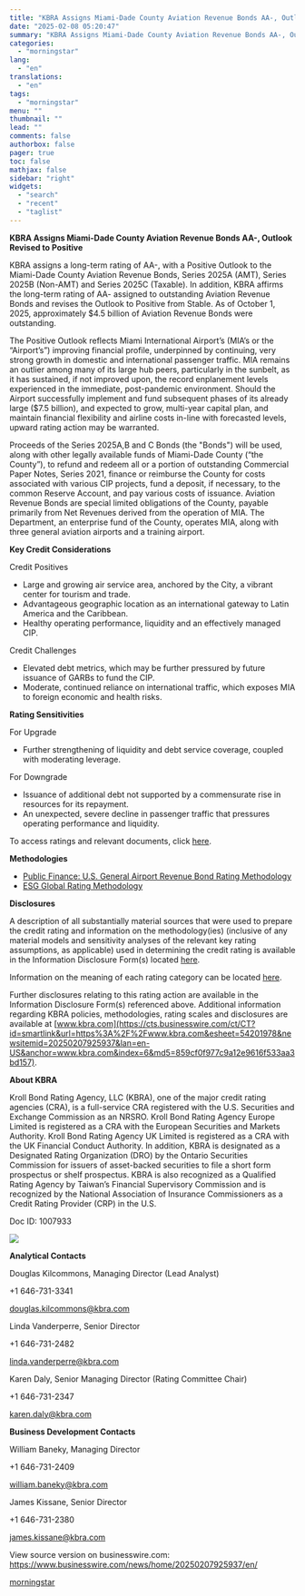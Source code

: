 ```yaml
---
title: "KBRA Assigns Miami-Dade County Aviation Revenue Bonds AA-, Outlook Revised to Positive"
date: "2025-02-08 05:20:47"
summary: "KBRA Assigns Miami-Dade County Aviation Revenue Bonds AA-, Outlook Revised to Positive KBRA assigns a long-term rating of AA-, with a Positive Outlook to the Miami-Dade County Aviation Revenue Bonds, Series 2025A (AMT), Series 2025B (Non-AMT) and Series 2025C (Taxable). In addition, KBRA affirms the long-term rating of AA- assigned..."
categories:
  - "morningstar"
lang:
  - "en"
translations:
  - "en"
tags:
  - "morningstar"
menu: ""
thumbnail: ""
lead: ""
comments: false
authorbox: false
pager: true
toc: false
mathjax: false
sidebar: "right"
widgets:
  - "search"
  - "recent"
  - "taglist"
---
```


**KBRA Assigns Miami-Dade County Aviation Revenue Bonds AA-, Outlook Revised to Positive**

KBRA assigns a long-term rating of AA-, with a Positive Outlook to the Miami-Dade County Aviation Revenue Bonds, Series 2025A (AMT), Series 2025B (Non-AMT) and Series 2025C (Taxable). In addition, KBRA affirms the long-term rating of AA- assigned to outstanding Aviation Revenue Bonds and revises the Outlook to Positive from Stable. As of October 1, 2025, approximately $4.5 billion of Aviation Revenue Bonds were outstanding.

The Positive Outlook reflects Miami International Airport’s (MIA’s or the “Airport’s”) improving financial profile, underpinned by continuing, very strong growth in domestic and international passenger traffic. MIA remains an outlier among many of its large hub peers, particularly in the sunbelt, as it has sustained, if not improved upon, the record enplanement levels experienced in the immediate, post-pandemic environment. Should the Airport successfully implement and fund subsequent phases of its already large ($7.5 billion), and expected to grow, multi-year capital plan, and maintain financial flexibility and airline costs in-line with forecasted levels, upward rating action may be warranted.

Proceeds of the Series 2025A,B and C Bonds (the "Bonds") will be used, along with other legally available funds of Miami-Dade County (“the County”), to refund and redeem all or a portion of outstanding Commercial Paper Notes, Series 2021, finance or reimburse the County for costs associated with various CIP projects, fund a deposit, if necessary, to the common Reserve Account, and pay various costs of issuance. Aviation Revenue Bonds are special limited obligations of the County, payable primarily from Net Revenues derived from the operation of MIA. The Department, an enterprise fund of the County, operates MIA, along with three general aviation airports and a training airport.

**Key Credit Considerations**

Credit Positives

* Large and growing air service area, anchored by the City, a vibrant center for tourism and trade.
* Advantageous geographic location as an international gateway to Latin America and the Caribbean.
* Healthy operating performance, liquidity and an effectively managed CIP.

Credit Challenges

* Elevated debt metrics, which may be further pressured by future issuance of GARBs to fund the CIP.
* Moderate, continued reliance on international traffic, which exposes MIA to foreign economic and health risks.

**Rating Sensitivities**

For Upgrade

* Further strengthening of liquidity and debt service coverage, coupled with moderating leverage.

For Downgrade

* Issuance of additional debt not supported by a commensurate rise in resources for its repayment.
* An unexpected, severe decline in passenger traffic that pressures operating performance and liquidity.

To access ratings and relevant documents, click [here](https://cts.businesswire.com/ct/CT?id=smartlink&url=https%3A%2F%2Fwww.kbra.com%2Fissuers%2F50255%2Fissuer-ratings&esheet=54201978&newsitemid=20250207925937&lan=en-US&anchor=here&index=1&md5=4b9bbd193e9fb8a1f524b29feace40b7).

**Methodologies**

* [Public Finance: U.S. General Airport Revenue Bond Rating Methodology](https://cts.businesswire.com/ct/CT?id=smartlink&url=https%3A%2F%2Fwww.kbra.com%2Fpublications%2FRDbQPQRC&esheet=54201978&newsitemid=20250207925937&lan=en-US&anchor=Public+Finance%3A+U.S.+General+Airport+Revenue+Bond+Rating+Methodology&index=2&md5=b5930fc72d53897641774b54dc94316a)
* [ESG Global Rating Methodology](https://cts.businesswire.com/ct/CT?id=smartlink&url=https%3A%2F%2Fwww.kbra.com%2Fpublications%2FmZnHHtcQ&esheet=54201978&newsitemid=20250207925937&lan=en-US&anchor=ESG+Global+Rating+Methodology&index=3&md5=e531302c7ef0eb27314f6420b82c877d)

**Disclosures**

A description of all substantially material sources that were used to prepare the credit rating and information on the methodology(ies) (inclusive of any material models and sensitivity analyses of the relevant key rating assumptions, as applicable) used in determining the credit rating is available in the Information Disclosure Form(s) located [here](https://cts.businesswire.com/ct/CT?id=smartlink&url=https%3A%2F%2Fwww.kbra.com%2Fissuers%2F50255%2Fdisclosures&esheet=54201978&newsitemid=20250207925937&lan=en-US&anchor=here&index=4&md5=0bcb24f585d13644f9e38cdec8927a8a).

Information on the meaning of each rating category can be located [here](https://cts.businesswire.com/ct/CT?id=smartlink&url=https%3A%2F%2Fwww.kbra.com%2Funderstanding-ratings%2Frating-scales%2Flong-term-credit-rating&esheet=54201978&newsitemid=20250207925937&lan=en-US&anchor=here&index=5&md5=c68d2574b96749c5e22b99e4aa1b991d).

Further disclosures relating to this rating action are available in the Information Disclosure Form(s) referenced above. Additional information regarding KBRA policies, methodologies, rating scales and disclosures are available at [www.kbra.com](https://cts.businesswire.com/ct/CT?id=smartlink&url=https%3A%2F%2Fwww.kbra.com&esheet=54201978&newsitemid=20250207925937&lan=en-US&anchor=www.kbra.com&index=6&md5=859cf0f977c9a12e9616f533aa3bd157).

**About KBRA**

Kroll Bond Rating Agency, LLC (KBRA), one of the major credit rating agencies (CRA), is a full-service CRA registered with the U.S. Securities and Exchange Commission as an NRSRO. Kroll Bond Rating Agency Europe Limited is registered as a CRA with the European Securities and Markets Authority. Kroll Bond Rating Agency UK Limited is registered as a CRA with the UK Financial Conduct Authority. In addition, KBRA is designated as a Designated Rating Organization (DRO) by the Ontario Securities Commission for issuers of asset-backed securities to file a short form prospectus or shelf prospectus. KBRA is also recognized as a Qualified Rating Agency by Taiwan’s Financial Supervisory Commission and is recognized by the National Association of Insurance Commissioners as a Credit Rating Provider (CRP) in the U.S.

Doc ID: 1007933

 ![](https://cts.businesswire.com/ct/CT?id=bwnews&sty=20250207925937r1&sid=mstr3&distro=nx&lang=en)

**Analytical Contacts**

Douglas Kilcommons, Managing Director (Lead Analyst)
  
+1 646-731-3341
  
[douglas.kilcommons@kbra.com](mailto:douglas.kilcommons@kbra.com)

Linda Vanderperre, Senior Director
  
+1 646-731-2482
  
[linda.vanderperre@kbra.com](mailto:linda.vanderperre@kbra.com)

Karen Daly, Senior Managing Director (Rating Committee Chair)
  
+1 646-731-2347
  
[karen.daly@kbra.com](mailto:karen.daly@kbra.com)

**Business Development Contacts**

William Baneky, Managing Director
  
+1 646-731-2409
  
[william.baneky@kbra.com](mailto:william.baneky@kbra.com)

James Kissane, Senior Director
  
+1 646-731-2380
  
[james.kissane@kbra.com](mailto:james.kissane@kbra.com)

View source version on businesswire.com: <https://www.businesswire.com/news/home/20250207925937/en/>

[morningstar](https://www.morningstar.com/news/business-wire/20250207925937/kbra-assigns-miami-dade-county-aviation-revenue-bonds-aa-outlook-revised-to-positive)
